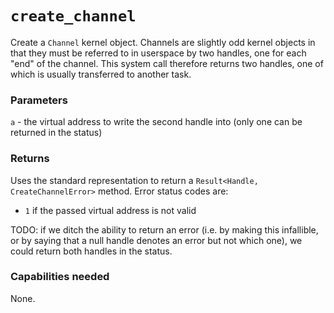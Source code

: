 # `create_channel`
Create a `Channel` kernel object. Channels are slightly odd kernel objects in that they must be referred to in
userspace by two handles, one for each "end" of the channel. This system call therefore returns two handles, one of
which is usually transferred to another task.

### Parameters
`a` - the virtual address to write the second handle into (only one can be returned in the status)

### Returns
Uses the standard representation to return a `Result<Handle, CreateChannelError>` method. Error status
codes are:
- `1` if the passed virtual address is not valid

TODO: if we ditch the ability to return an error (i.e. by making this infallible, or by saying that a null handle
denotes an error but not which one), we could return both handles in the status.

### Capabilities needed
None.
